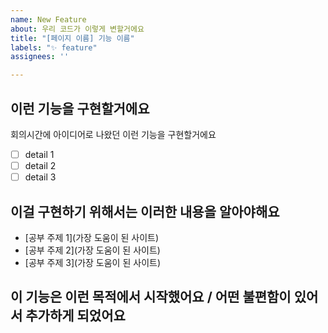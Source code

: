 ```yaml
---
name: New Feature
about: 우리 코드가 이렇게 변할거에요
title: "[페이지 이름] 기능 이름"
labels: "✨ feature"
assignees: ''

---
```


## 이런 기능을 구현할거에요

회의시간에 아이디어로 나왔던 이런 기능을 구현할거에요
- [ ] detail 1
- [ ] detail 2
- [ ] detail 3

## 이걸 구현하기 위해서는 이러한 내용을 알아야해요

- [공부 주제 1](가장 도움이 된 사이트)
- [공부 주제 2](가장 도움이 된 사이트)
- [공부 주제 3](가장 도움이 된 사이트)

## 이 기능은 이런 목적에서 시작했어요 / 어떤 불편함이 있어서 추가하게 되었어요

